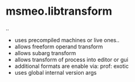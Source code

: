 # msmeo.libtransform
..
- uses precompiled machines or live ones.. 
- allows freeform operand transform
- allows subarg transform
- allows transform of process into editor or gui
- additional formats are enable via: prof: exotic
- uses global internal version args
